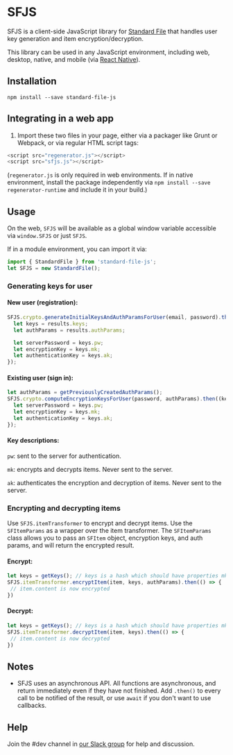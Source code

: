 # SFJS

SFJS is a client-side JavaScript library for [Standard File](https://standardfile.org) that handles user key generation and item encryption/decryption.

This library can be used in any JavaScript environment, including web, desktop, native, and mobile (via [React Native](https://github.com/standardnotes/mobile/blob/master/src/lib/sfjs.js)).

## Installation

`npm install --save standard-file-js`

## Integrating in a web app

1. Import these two files in your page, either via a packager like Grunt or Webpack, or via regular HTML script tags:

```javascript
<script src="regenerator.js"></script>
<script src="sfjs.js"></script>
```

(`regenerator.js` is only required in web environments. If in native environment, install the package independently via `npm install --save regenerator-runtime` and include it in your build.)

## Usage

On the web, `SFJS` will be available as a global window variable accessible via `window.SFJS` or just `SFJS`.

If in a module environment, you can import it via:

```javascript
import { StandardFile } from 'standard-file-js';
let SFJS = new StandardFile();
```

### Generating keys for user

#### New user (registration):

```javascript
SFJS.crypto.generateInitialKeysAndAuthParamsForUser(email, password).then((results) => {
  let keys = results.keys;
  let authParams = results.authParams;

  let serverPassword = keys.pw;
  let encryptionKey = keys.mk;
  let authenticationKey = keys.ak;
});
```

#### Existing user (sign in):

```javascript
let authParams = getPreviouslyCreatedAuthParams();
SFJS.crypto.computeEncryptionKeysForUser(password, authParams).then((keys) => {
  let serverPassword = keys.pw;
  let encryptionKey = keys.mk;
  let authenticationKey = keys.ak;
});
```

#### Key descriptions:
`pw`: sent to the server for authentication.

`mk`: encrypts and decrypts items. Never sent to the server.

`ak`: authenticates the encryption and decryption of items. Never sent to the server.

### Encrypting and decrypting items

Use `SFJS.itemTransformer` to encrypt and decrypt items. Use the `SFItemParams` as a wrapper over the item transformer. The `SFItemParams` class allows you to pass an `SFItem` object, encryption keys, and auth params, and will return the encrypted result.

#### Encrypt:

```javascript
let keys = getKeys(); // keys is a hash which should have properties mk and ak.
SFJS.itemTransformer.encryptItem(item, keys, authParams).then(() => {
 // item.content is now encrypted
})
```

#### Decrypt:

```javascript
let keys = getKeys(); // keys is a hash which should have properties mk and ak.
SFJS.itemTransformer.decryptItem(item, keys).then(() => {
 // item.content is now decrypted
})
```

## Notes
- SFJS uses an asynchronous API. All functions are asynchronous, and return immediately even if they have not finished. Add `.then()` to every call to be notified of the result, or use `await` if you don't want to use callbacks.
## Help
Join the #dev channel in [our Slack group](https://standardnotes.org/slack) for help and discussion.
